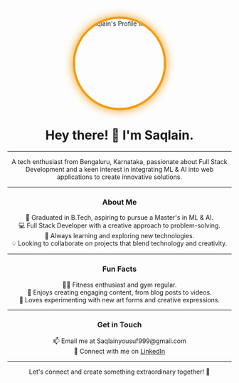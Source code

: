<div align="center">
  <img src=""C:\Users\SAQLAIN DIGU\Downloads\e34e7632-c81d-45c5-be70-2fbc3aee7171.JPEG"" alt="Saqlain's Profile Image" style="border-radius: 50%; width: 200px; height: 200px; border: 5px solid #f39c12; box-shadow: 0 0 20px #f39c12;" />
  <h1>Hey there! 👋 I'm Saqlain.</h1>
</div>

---

<div align="center">
  <p>A tech enthusiast from Bengaluru, Karnataka, passionate about Full Stack Development and a keen interest in integrating ML & AI into web applications to create innovative solutions.</p>
</div>

---

<h3 align="center">About Me</h3>
<p align="center">
  🚀 Graduated in B.Tech, aspiring to pursue a Master's in ML & AI.<br>
  💻 Full Stack Developer with a creative approach to problem-solving.<br>
  🌱 Always learning and exploring new technologies.<br>
  💡 Looking to collaborate on projects that blend technology and creativity.
</p>

---

<h3 align="center">Fun Facts</h3>
<p align="center">
  🏋️‍♂️ Fitness enthusiast and gym regular.<br>
  📝 Enjoys creating engaging content, from blog posts to videos.<br>
  🎨 Loves experimenting with new art forms and creative expressions.
</p>

---

<h3 align="center">Get in Touch</h3>
<p align="center">
  📫 Email me at Saqlainyousuf999@gmail.com<br>
  🔗 Connect with me on <a href="https://www.linkedin.com/in/saqlaindigu">LinkedIn</a>
</p>

---

<div align="center">
  <p>Let's connect and create something extraordinary together! 🚀</p>
</div>
